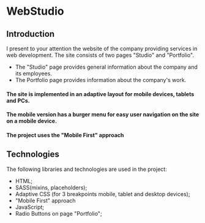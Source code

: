 # WebStudio

## Introduction

I present to your attention the website of the company providing services in web development. The
site consists of two pages "Studio" and "Portfolio".

- The "Studio" page provides general information about the company and its employees.
- The Portfolio page provides information about the company's work.

#### The site is implemented in an adaptive layout for mobile devices, tablets and PCs.

#### The mobile version has a burger menu for easy user navigation on the site on a mobile device.

#### The project uses the "Mobile First" approach

## Technologies

The following libraries and technologies are used in the project:

- HTML;
- SASS(mixins, placeholders);
- Adaptive CSS (for 3 breakpoints mobile, tablet and desktop devices);
- "Mobile First" approach
- JavaScript;
- Radio Buttons on page "Portfolio";
